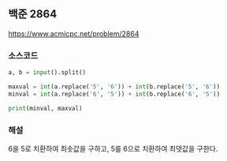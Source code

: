 ## 백준 2864
https://www.acmicpc.net/problem/2864

### 소스코드
```py
a, b = input().split()

maxval = int(a.replace('5', '6')) + int(b.replace('5', '6'))
minval = int(a.replace('6', '5')) + int(b.replace('6', '5'))

print(minval, maxval)
```

### 해설
6을 5로 치환하여 최솟값을 구하고, 5를 6으로 치환하여 최댓값을 구한다.
